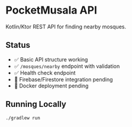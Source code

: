 # PocketMusala API

Kotlin/Ktor REST API for finding nearby mosques.

## Status
- ✅ Basic API structure working
- ✅ `/mosques/nearby` endpoint with validation
- ✅ Health check endpoint
- 🔄 Firebase/Firestore integration pending
- 🔄 Docker deployment pending

## Running Locally
```bash
./gradlew run
